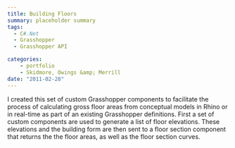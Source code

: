 ```yaml
---
title: Building Floors
summary: placeholder summary
tags:
  - C#.Net
  - Grasshopper
  - Grasshopper API

categories:
    - portfolio
    - Skidmore, Owings &amp; Merrill
date: "2011-02-28"
---
```


I created this set of custom Grasshopper components to facilitate the process of calculating gross floor areas from conceptual models in Rhino or in real-time as part of an existing Grasshopper definitions. First a set of custom components are used to generate a list of floor elevations. These elevations and the building form are then sent to a floor section component that returns the the floor areas, as well as the floor section curves.
